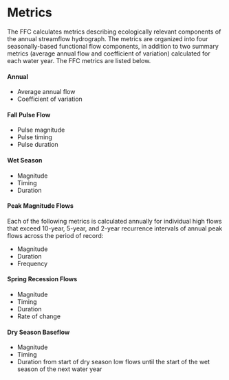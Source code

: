 # Metrics

The FFC calculates metrics describing ecologically relevant components of the annual streamflow hydrograph. The metrics are organized into four seasonally-based functional flow components, in addition to two summary metrics \(average annual flow and coefficient of variation\) calculated for each water year. The FFC metrics are listed below.

#### Annual

* Average annual flow
* Coefficient of variation

#### Fall Pulse Flow

* Pulse magnitude
* Pulse timing
* Pulse duration

#### Wet Season

* Magnitude
* Timing
* Duration

#### Peak Magnitude Flows

Each of the following metrics is calculated annually for individual high flows that exceed 10-year, 5-year, and 2-year recurrence intervals of annual peak flows across the period of record:

* Magnitude
* Duration
* Frequency

#### Spring Recession Flows

* Magnitude
* Timing
* Duration
* Rate of change

#### Dry Season Baseflow

* Magnitude
* Timing
* Duration from start of dry season low flows until the start of the wet season of the next water year





